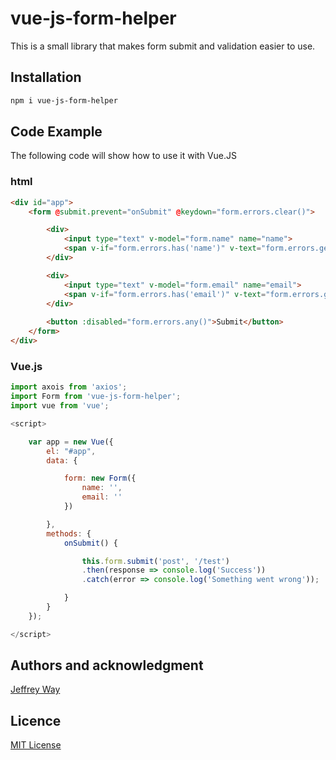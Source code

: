 # vue-js-form-helper

This is a small library that makes form submit and validation easier to use.

## Installation

```bash
npm i vue-js-form-helper
```

## Code Example

The following code will show how to use it with Vue.JS

### html

```html
<div id="app">
    <form @submit.prevent="onSubmit" @keydown="form.errors.clear()">

        <div>
            <input type="text" v-model="form.name" name="name">
            <span v-if="form.errors.has('name')" v-text="form.errors.get('name')"></span>
        </div>

        <div>
            <input type="text" v-model="form.email" name="email">
            <span v-if="form.errors.has('email')" v-text="form.errors.get('email')"></span>
        </div>
        
        <button :disabled="form.errors.any()">Submit</button>
    </form>
</div>
```

### Vue.js

```js
import axois from 'axios';
import Form from 'vue-js-form-helper';
import vue from 'vue';

<script>

    var app = new Vue({
        el: "#app",
        data: {

            form: new Form({ 
                name: '',
                email: ''
            })

        },
        methods: {
            onSubmit() {

                this.form.submit('post', '/test')
                .then(response => console.log('Success'))
                .catch(error => console.log('Something went wrong'));

            }
        }
    });

</script>
```

## Authors and acknowledgment

[Jeffrey Way](https://github.com/laracasts/Vue-Forms) 

## Licence
[MIT License](https://opensource.org/licenses/MIT)